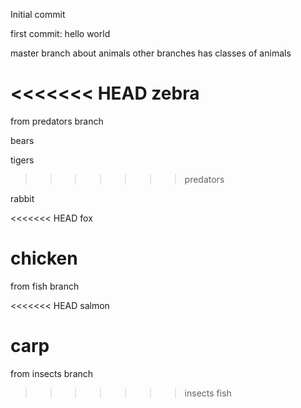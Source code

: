 Initial commit

first commit: hello world

master branch about animals
other branches has classes of animals

<<<<<<< HEAD
zebra
=======
from predators branch

bears

tigers
>>>>>>> predators

rabbit

<<<<<<< HEAD
fox

chicken
=======
from fish branch

<<<<<<< HEAD
salmon

carp
=======
from insects branch
>>>>>>> insects
>>>>>>> fish
